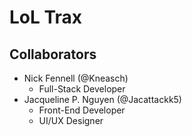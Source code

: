 # LoL Trax

## Collaborators

- Nick Fennell (@Kneasch)
    - Full-Stack Developer
- Jacqueline P. Nguyen (@Jacattackk5)
    - Front-End Developer
    - UI/UX Designer